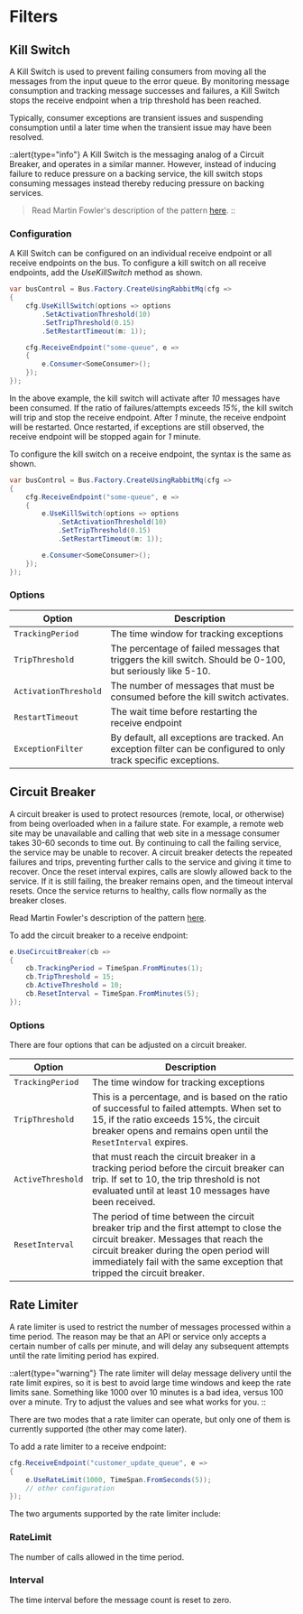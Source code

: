 # Filters

## Kill Switch

A Kill Switch is used to prevent failing consumers from moving all the messages from the input queue to the error queue. By monitoring message consumption and tracking message successes and failures, a Kill Switch stops the receive endpoint when a trip threshold has been reached.

Typically, consumer exceptions are transient issues and suspending consumption until a later time when the transient issue may have been resolved.

::alert{type="info"}
A Kill Switch is the messaging analog of a Circuit Breaker, and operates in a similar manner. However, instead of inducing failure to reduce pressure on a backing service, the kill switch stops consuming messages instead thereby reducing pressure on backing services.

> Read Martin Fowler's description of the pattern [here](http://martinfowler.com/bliki/CircuitBreaker.html).
::

### Configuration

A Kill Switch can be configured on an individual receive endpoint or all receive endpoints on the bus. To configure a kill switch on all receive endpoints, add the _UseKillSwitch_ method as shown.

```csharp
var busControl = Bus.Factory.CreateUsingRabbitMq(cfg =>
{
    cfg.UseKillSwitch(options => options
        .SetActivationThreshold(10)
        .SetTripThreshold(0.15)
        .SetRestartTimeout(m: 1));

    cfg.ReceiveEndpoint("some-queue", e =>
    {
        e.Consumer<SomeConsumer>();
    });
});
```

In the above example, the kill switch will activate after _10_ messages have been consumed. If the ratio of failures/attempts exceeds _15%_, the kill switch will trip and stop the receive endpoint. After _1_ minute, the receive endpoint will be restarted. Once restarted, if exceptions are still observed, the receive endpoint will be stopped again for _1_ minute.

To configure the kill switch on a receive endpoint, the syntax is the same as shown.

```csharp
var busControl = Bus.Factory.CreateUsingRabbitMq(cfg =>
{
    cfg.ReceiveEndpoint("some-queue", e =>
    {
        e.UseKillSwitch(options => options
            .SetActivationThreshold(10)
            .SetTripThreshold(0.15)
            .SetRestartTimeout(m: 1));

        e.Consumer<SomeConsumer>();
    });
});
```

### Options

| Option                       | Description                                               |
| ---------------------------- | --------------------------------------------------------- |
| `TrackingPeriod`       | The time window for tracking exceptions |
| `TripThreshold`        | The percentage of failed messages that triggers the kill switch. Should be 0-100, but seriously like 5-10. |
| `ActivationThreshold`  | The number of messages that must be consumed before the kill switch activates. |
| `RestartTimeout`       | The wait time before restarting the receive endpoint   |
| `ExceptionFilter`      | By default, all exceptions are tracked. An exception filter can be configured to only track specific exceptions. |



## Circuit Breaker

A circuit breaker is used to protect resources (remote, local, or otherwise) from being overloaded when
in a failure state. For example, a remote web site may be unavailable and calling that web site in a
message consumer takes 30-60 seconds to time out. By continuing to call the failing service, the service
may be unable to recover. A circuit breaker detects the repeated failures and trips, preventing further
calls to the service and giving it time to recover. Once the reset interval expires, calls are slowly allowed
back to the service. If it is still failing, the breaker remains open, and the timeout interval resets.
Once the service returns to healthy, calls flow normally as the breaker closes.

Read Martin Fowler's description of the pattern [here](http://martinfowler.com/bliki/CircuitBreaker.html).

To add the circuit breaker to a receive endpoint:

```csharp
e.UseCircuitBreaker(cb =>
{
    cb.TrackingPeriod = TimeSpan.FromMinutes(1);
    cb.TripThreshold = 15;
    cb.ActiveThreshold = 10;
    cb.ResetInterval = TimeSpan.FromMinutes(5);
});
```

### Options 

There are four options that can be adjusted on a circuit breaker.

| Option            | Description                                                                                                                                                                                                                                            |
|-------------------|--------------------------------------------------------------------------------------------------------------------------------------------------------------------------------------------------------------------------------------------------------|
| `TrackingPeriod`  | The time window for tracking exceptions                                                                                                                                                                                                                |
| `TripThreshold`   | This is a percentage, and is based on the ratio of successful to failed attempts. When set to 15, if the ratio exceeds 15%, the circuit breaker opens and remains open until the `ResetInterval` expires.                                              |
| `ActiveThreshold` | that must reach the circuit breaker in a tracking period before the circuit breaker can trip. If set to 10, the trip threshold is not evaluated until at least 10 messages have been received.                                                         |
| `ResetInterval`   | The period of time between the circuit breaker trip and the first attempt to close the circuit breaker. Messages that reach the circuit breaker during the open period will immediately fail with the same exception that tripped the circuit breaker. |

## Rate Limiter

A rate limiter is used to restrict the number of messages processed within a time period. The reason may be
that an API or service only accepts a certain number of calls per minute, and will delay any subsequent attempts
until the rate limiting period has expired.

::alert{type="warning"}
The rate limiter will delay message delivery until the rate limit expires, so it is best to avoid large time windows
and keep the rate limits sane. Something like 1000 over 10 minutes is a bad idea, versus 100 over a minute. Try to
adjust the values and see what works for you.
::

There are two modes that a rate limiter can operate, but only one of them is currently supported (the other may come later).

To add a rate limiter to a receive endpoint:

```csharp
cfg.ReceiveEndpoint("customer_update_queue", e =>
{
    e.UseRateLimit(1000, TimeSpan.FromSeconds(5));
    // other configuration
});
```

The two arguments supported by the rate limiter include:

### RateLimit
  The number of calls allowed in the time period.

### Interval
  The time interval before the message count is reset to zero.


